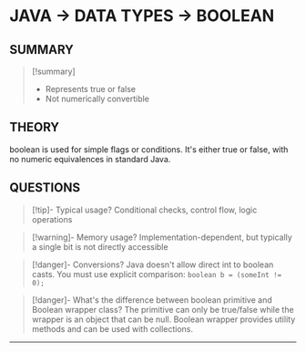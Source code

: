 # JAVA -> DATA TYPES -> BOOLEAN
## SUMMARY
> [!summary]
> - Represents true or false
> - Not numerically convertible

## THEORY
boolean is used for simple flags or conditions. It's either true or false, with no numeric equivalences in standard Java.

## QUESTIONS
> [!tip]- Typical usage?
> Conditional checks, control flow, logic operations

> [!warning]- Memory usage?
> Implementation-dependent, but typically a single bit is not directly accessible

> [!danger]- Conversions?
> Java doesn't allow direct int to boolean casts. You must use explicit comparison: 
>   `boolean b = (someInt != 0);`

> [!danger]- What's the difference between boolean primitive and Boolean wrapper class? 
> The primitive can only be true/false while the wrapper is an object that can be null. Boolean wrapper provides utility methods and can be used with collections.
- - - 
